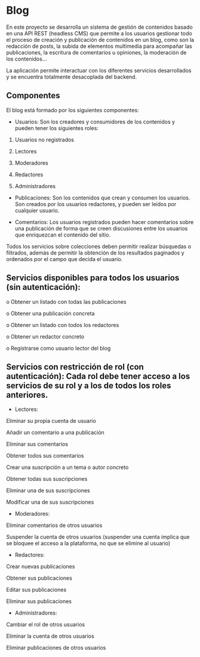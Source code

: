 # Blog

En este proyecto se desarrolla un sistema de gestión de contenidos basado en una API REST (headless CMS) que permite a los usuarios gestionar todo el proceso de creación y publicación de contenidos en un blog, como son la redacción de posts, la subida de elementos multimedia para acompañar las publicaciones, la escritura de comentarios u opiniones, la moderación de los contenidos...

La aplicación permite interactuar con los diferentes servicios desarrollados y se encuentra totalmente desacoplada del backend. 

## Componentes

El blog está formado por los siguientes componentes:

* Usuarios: Son los creadores y consumidores de los contenidos y pueden tener los siguientes roles:

1. Usuarios no registrados

2. Lectores

3. Moderadores

4. Redactores

5. Administradores

* Publicaciones: Son los contenidos que crean y consumen los usuarios. Son creados por los usuarios redactores, y pueden ser leídos por cualquier usuario.

* Comentarios: Los usuarios registrados pueden hacer comentarios sobre una publicación de forma que se creen discusiones entre los usuarios que enriquezcan el contenido del sitio.

Todos los servicios sobre colecciones deben permitir realizar búsquedas o filtrados, además de permitir la obtención de los resultados paginados y ordenados por el campo que decida el usuario.



## Servicios disponibles para todos los usuarios (sin autenticación):

o Obtener un listado con todas las publicaciones

o Obtener una publicación concreta

o Obtener un listado con todos los redactores

o Obtener un redactor concreto

o Registrarse como usuario lector del blog



## Servicios con restricción de rol (con autenticación): Cada rol debe tener acceso a los servicios de su rol y a los de todos los roles anteriores.

* Lectores:

Eliminar su propia cuenta de usuario

Añadir un comentario a una publicación

Eliminar sus comentarios

Obtener todos sus comentarios

Crear una suscripción a un tema o autor concreto

Obtener todas sus suscripciones

Eliminar una de sus suscripciones

Modificar una de sus suscripciones

* Moderadores:

Eliminar comentarios de otros usuarios

Suspender la cuenta de otros usuarios (suspender una cuenta implica que se bloquee el acceso a la plataforma, no que se elimine al usuario)

* Redactores:

Crear nuevas publicaciones

Obtener sus publicaciones

Editar sus publicaciones

Eliminar sus publicaciones

* Administradores:

Cambiar el rol de otros usuarios

Eliminar la cuenta de otros usuarios

Eliminar publicaciones de otros usuarios
